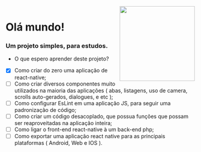<img style="min-width:  200px !important;" src="https://upload.wikimedia.org/wikipedia/commons/thumb/a/a7/React-icon.svg/220px-React-icon.svg.png" min-width="200px" max-width="200px" width="200px" align="right">
<h1 align="left">Olá mundo!</h1>
<h3 align="left">Um projeto simples, para estudos.</h3>

 - <p align="left">O que espero aprender deste projeto?

- [x] Como criar do zero uma aplicação de react-native;
- [ ] Como criar diversos componentes muito utilizados na maioria das aplicações ( abas, listagens, uso de camera, scrolls auto-gerados, dialogues, e etc );
- [ ] Como configurar EsLint em uma aplicação JS, para seguir uma padronização de código;
- [ ] Como criar um código desacoplado, que possua funções que possam ser reaproveitadas na aplicação inteira;
- [ ] Como ligar o front-end react-native à um back-end php;
- [ ] Como exportar uma aplicação react native para as principais plataformas ( Android, Web e IOS ).

</p>
